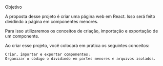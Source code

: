 Objetivo

A proposta desse projeto é criar uma página web em React. Isso será feito dividindo a página em componentes menores.

Para isso utilizaremos os conceitos de criação, importação e exportação de um componente.

Ao criar esse projeto, você colocará em prática os seguintes conceitos:

    Criar, importar e exportar componentes;
    Organizar o código o dividindo em partes menores e arquivos isolados.
